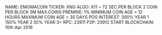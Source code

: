 NAME: ENIGMACOIN
TICKER: XNG
ALGO: X11
~ 72 SEC.PER BLOCK
2 COIN PER BLOCK
5M MAX.COINS
PREMINE: 1%
MINIMUM COIN AGE = 12 HOURS
MAXIMUM COIN AGE = 30 DAYS
POS INTEREST:
300% YEAR 1
150% YEAR 2
50% YEAR 3+
RPC: 23911
P2P: 23912
START BLOCKCHAIN: 10th Apr 2016

